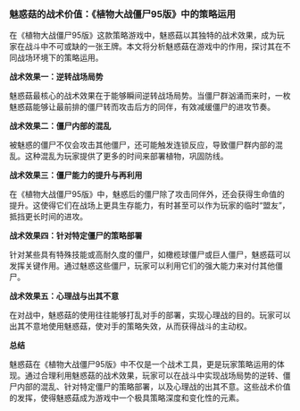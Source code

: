 ### 魅惑菇的战术价值：《植物大战僵尸95版》中的策略运用

在《植物大战僵尸95版》这款策略游戏中，魅惑菇以其独特的战术效果，成为玩家在战斗中不可或缺的一张王牌。本文将分析魅惑菇在游戏中的作用，探讨其在不同战场环境下的策略运用。

**战术效果一：逆转战场局势**

魅惑菇最核心的战术效果在于能够瞬间逆转战场局势。当僵尸群汹涌而来时，一枚魅惑菇能够让最前排的僵尸转而攻击后方的同伴，有效减缓僵尸的进攻节奏。

**战术效果二：僵尸内部的混乱**

被魅惑的僵尸不仅会攻击其他僵尸，还可能触发连锁反应，导致僵尸群内部的混乱。这种混乱为玩家提供了更多的时间来部署植物，巩固防线。

**战术效果三：僵尸能力的提升与再利用**

在《植物大战僵尸95版》中，魅惑后的僵尸除了攻击同伴外，还会获得生命值的提升。这使得它们在战场上更具生存能力，有时甚至可以作为玩家的临时“盟友”，抵挡更长时间的进攻。

**战术效果四：针对特定僵尸的策略部署**

针对某些具有特殊技能或高耐久度的僵尸，如橄榄球僵尸或巨人僵尸，魅惑菇可以发挥关键作用。通过魅惑这些僵尸，玩家可以利用它们的强大能力来对付其他僵尸。

**战术效果五：心理战与出其不意**

在对战中，魅惑菇的使用往往能够打乱对手的部署，实现心理战的目的。玩家可以出其不意地使用魅惑菇，使对手的策略失效，从而获得战斗的主动权。

**总结**

魅惑菇在《植物大战僵尸95版》中不仅是一个战术工具，更是玩家策略运用的体现。通过合理利用魅惑菇的战术效果，玩家可以在战斗中实现战场局势的逆转、僵尸内部的混乱、针对特定僵尸的策略部署，以及心理战的出其不意。这些战术价值的发挥，使得魅惑菇成为游戏中一个极具策略深度和变化性的元素。